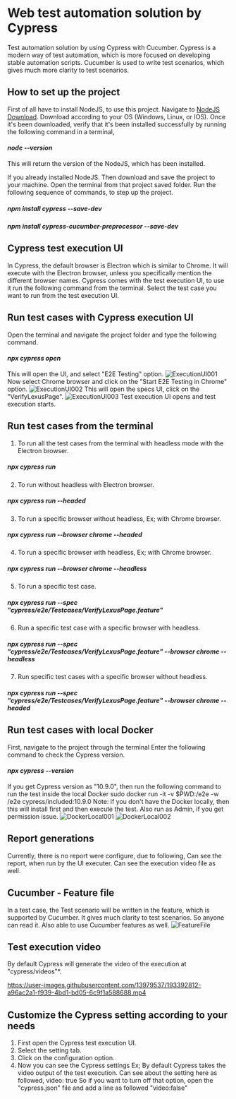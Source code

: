 # Web test automation solution by Cypress
Test automation solution by using Cypress with Cucumber.
Cypress is a modern way of test automation, which is more focused on developing stable automation scripts.
Cucumber is used to write test scenarios, which gives much more clarity to test scenarios.

## How to set up the project
First of all have to install NodeJS, to use this project.
Navigate to [NodeJS Download](https://nodejs.org/en/download/).
Download according to your OS (Windows, Linux, or IOS).
Once it's been downloaded, verify that it's been installed successfully by running the following command in a terminal,

#### _node --version_
This will return the version of the NodeJS, which has been installed.

If you already installed NodeJS.
Then download and save the project to your machine.
Open the terminal from that project saved folder.
Run the following sequence of commands, to step up the project.
##### _npm install cypress --save-dev_
##### _npm install cypress-cucumber-preprocessor --save-dev_

## Cypress test execution UI
In Cypress, the default browser is Electron which is similar to Chrome. It will execute with the Electron browser,
unless you specifically mention the different browser names.
Cypress comes with the test execution UI, to use it run the following command from the terminal.
Select the test case you want to run from the test execution UI.

## Run test cases with Cypress execution UI
Open the terminal and navigate the project folder and type the following command.
#### _npx cypress open_
This will open the UI, and select "E2E Testing" option.
![ExecutionUI001](https://user-images.githubusercontent.com/13979537/193386075-2ae6b130-bd97-465b-81fe-ea6fcad02867.png)
Now select Chrome browser and click on the "Start E2E Testing in Chrome" option.
![ExecutionUI002](https://user-images.githubusercontent.com/13979537/193386098-6a66ee9b-cd65-4683-a955-b0e8055c527b.png)
This will open the specs UI, click on the "VerifyLexusPage".
![ExecutionUI003](https://user-images.githubusercontent.com/13979537/193386107-e67d0816-b31c-47cd-a896-d772ebb0e54c.png)
Test execution UI opens and test execution starts.

## Run test cases from the terminal
1. To run all the test cases from the terminal with headless mode with the Electron browser.
##### _npx cypress run_
2. To run without headless with Electron browser.
##### _npx cypress run --headed_
3. To run a specific browser without headless, Ex; with Chrome browser.
##### _npx cypress run --browser chrome --headed_
4. To run a specific browser with headless, Ex; with Chrome browser.
##### _npx cypress run --browser chrome --headless_
5. To run a specific test case.
##### _npx cypress run --spec "cypress/e2e/Testcases/VerifyLexusPage.feature"_
6. Run a specific test case with a specific browser with headless.
##### _npx cypress run --spec "cypress/e2e/Testcases/VerifyLexusPage.feature" --browser chrome --headless_
7. Run specific test cases with a specific browser without headless.
##### _npx cypress run --spec "cypress/e2e/Testcases/VerifyLexusPage.feature" --browser chrome --headed_

## Run test cases with local Docker
First, navigate to the project through the terminal
Enter the following command to check the Cypress version.
#### _npx cypress --version_
If you get Cypress version as "10.9.0", then run the following command to run the test inside the local Docker
sudo docker run -it -v $PWD:/e2e -w /e2e cypress/included:10.9.0
Note: if you don't have the Docker locally, then this will install first and then execute the test.
      Also run as Admin, if you get permission issue.
![DockerLocal001](https://user-images.githubusercontent.com/13979537/193386376-0c553b70-c14d-4c48-bbdc-f757444eaf93.png)
![DockerLocal002](https://user-images.githubusercontent.com/13979537/193386383-a1293b0e-23ed-4a45-bd9e-9babadc1bdc2.png)

## Report generations
Currently, there is no report were configure, due to following,
Can see the report, when run by the UI executer.
Can see the execution video file as well.

## Cucumber - Feature file
In a test case, the Test scenario will be written in the feature, which is supported by Cucumber.
It gives much clarity to test scenarios. So anyone can read it. Also able to use Cucumber features as well.
![FeatureFile](https://user-images.githubusercontent.com/13979537/193392751-62e604ba-0733-4018-82e2-2cf80303ed1b.png)

## Test execution video
By default Cypress will generate the video of the execution at "cypress/videos"*.

https://user-images.githubusercontent.com/13979537/193392812-a96ac2a1-f939-4bd1-bd05-6c9f1a588688.mp4

## Customize the Cypress setting according to your needs
1. First open the Cypress test execution UI.
2. Select the setting tab.
3. Click on the configuration option.
4. Now you can see the Cypress settings
Ex; By default Cypress takes the video output of the test execution.
Can see about the setting here as followed,
video: true
So if you want to turn off that option, open the "cypress.json" file and add a line as followed
"video:false"

